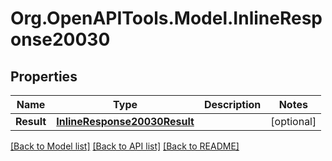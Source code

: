 # Org.OpenAPITools.Model.InlineResponse20030
## Properties

Name | Type | Description | Notes
------------ | ------------- | ------------- | -------------
**Result** | [**InlineResponse20030Result**](InlineResponse20030Result.md) |  | [optional] 

[[Back to Model list]](../README.md#documentation-for-models) [[Back to API list]](../README.md#documentation-for-api-endpoints) [[Back to README]](../README.md)

